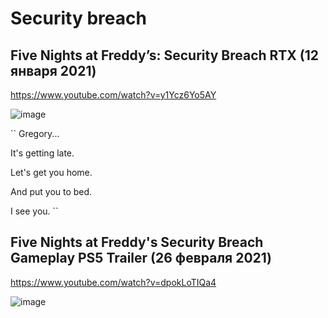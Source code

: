 # Security breach
## Five Nights at Freddy’s: Security Breach RTX (12 января 2021)
https://www.youtube.com/watch?v=y1Ycz6Yo5AY

![image](https://user-images.githubusercontent.com/87380272/137625587-3165abb9-9aa8-47e5-b673-57a1aa7f56f9.png)

``
Gregory...

It's getting late.

Let's get you home.

And put you to bed.

I see you.
``

## Five Nights at Freddy's Security Breach Gameplay PS5 Trailer (26 февраля 2021)
https://www.youtube.com/watch?v=dpokLoTIQa4

![image](https://user-images.githubusercontent.com/87380272/137625979-dcbc75fc-22fc-43f6-80c5-08a097148222.png)
